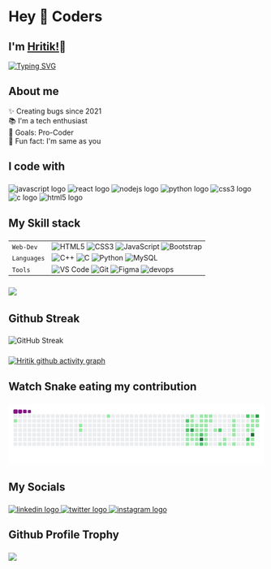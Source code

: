 <h1 align="left">Hey 👋 Coders</h1>

## I'm [Hritik!](https://google.com)👋
[![Typing SVG](https://readme-typing-svg.herokuapp.com?size=25&color=1A9AF7&lines=I'm+Full+Stack+Web+Developer;and+Competitive+Coder)](https://git.io/typing-svg)

## About me
<p align="left">✨ Creating bugs since  2021<br>📚 I'm a tech enthusiast<br>🎯 Goals: Pro-Coder<br>🎲 Fun fact: I'm same as you</p>

###

<h2 align="left">I code with</h2>

###

<div align="left">
  <img src="https://cdn.jsdelivr.net/gh/devicons/devicon/icons/javascript/javascript-original.svg" height="40" width="52" alt="javascript logo"  />
  <img src="https://cdn.jsdelivr.net/gh/devicons/devicon/icons/react/react-original.svg" height="40" width="52" alt="react logo"  />
  <img src="https://cdn.jsdelivr.net/gh/devicons/devicon/icons/nodejs/nodejs-original.svg" height="40" width="52" alt="nodejs logo"  />
  <img src="https://cdn.jsdelivr.net/gh/devicons/devicon/icons/python/python-original.svg" height="40" width="52" alt="python logo"  />
  <img src="https://cdn.jsdelivr.net/gh/devicons/devicon/icons/css3/css3-original.svg" height="40" width="52" alt="css3 logo"  />
  <img src="https://cdn.jsdelivr.net/gh/devicons/devicon/icons/c/c-original.svg" height="40" width="52" alt="c logo"  />
  <img src="https://cdn.jsdelivr.net/gh/devicons/devicon/icons/html5/html5-original.svg" height="40" width="52" alt="html5 logo"  />
</div>

###  

<h2 align="left">My Skill stack</h2>

### 

|               |           |
|       ---     |    ---    |
| `Web-Dev`     | ![HTML5](https://img.shields.io/badge/-HTML5-CC2400?style=for-the-badge&logo=html5&logoColor=white) ![CSS3](https://img.shields.io/badge/-CSS3-E24800?style=for-the-badge&logo=css3) ![JavaScript](https://img.shields.io/badge/-JavaScript-FE7601?style=for-the-badge&logo=javascript) ![Bootstrap](https://img.shields.io/badge/bootstrap-FE9A00?style=for-the-badge&logo=bootstrap&logoColor=white)|
| `Languages`   | ![C++](https://img.shields.io/badge/-C++-034D9A?style=for-the-badge&logo=c%2B%2B) ![C](https://img.shields.io/badge/-C-034D9A?style=for-the-badge&logo=c%2B%2B) ![Python](https://img.shields.io/badge/-Python-1F65AC?style=for-the-badge&logo=Python&logoColor=white) ![MySQL](https://img.shields.io/badge/-MySQL-307BBD?style=for-the-badge&logo=mysql&logoColor=white)|
| `Tools`       | ![VS Code](https://img.shields.io/badge/Visual_Studio_Code-5D1A60?style=for-the-badge&logo=visual%20studio%20code&logoColor=white) ![Git](https://img.shields.io/badge/Git-682181?style=for-the-badge&logo=git&logoColor=white) ![Figma](https://img.shields.io/badge/figma-%23F24E1E.svg?style=for-the-badge&logo=figma&logoColor=white) ![devops](https://img.shields.io/badge/-devops-034D9A?style=for-the-badge&logo=devops%2B%2B)|


###

<IMG SRC="https://github-readme-stats.vercel.app/api/top-langs/?username=hrongit&theme=blue-green&&layout=compact">

###  

<h2 align="left">Github Streak</h2>

###   
  
![GitHub Streak](https://github-readme-streak-stats.herokuapp.com/?user=hrongit&theme=gruvbox&background=1A0505FB(https://git.io/streak-stats)) 

###

[![Hritik github activity graph](https://activity-graph.herokuapp.com/graph?username=hrongit&theme=react-dark)](https://github.com/hrongit)

###

  
###  

<h2 align="left">Watch Snake eating my contribution</h2>

###   
  
  
![snake gif](https://github.com/hrongit/hrongit/blob/output/github-contribution-grid-snake.gif)


###  

<h2 align="left">My Socials</h2>

###  
  

<div align="left">
  <a href="https://www.linkedin.com/in/hritik-raj-bngr1a/" target="_blank">
    <img src="https://raw.githubusercontent.com/maurodesouza/profile-readme-generator/master/src/assets/icons/social/linkedin/default.svg" width="52" height="40" alt="linkedin logo"  />
  </a>
  <a href="https://twitter.com/heyhritik_?t=lWBRTB2Lti2y2pZoTfMpww&s=09" target="_blank">
    <img src="https://raw.githubusercontent.com/maurodesouza/profile-readme-generator/master/src/assets/icons/social/twitter/default.svg" width="52" height="40" alt="twitter logo"  />
  </a>
  <a href="https://instagram.com/hey.hritik?igshid=YmMyMTA2M2Y=" target="_blank">
    <img src="https://raw.githubusercontent.com/maurodesouza/profile-readme-generator/master/src/assets/icons/social/instagram/default.svg" width="52" height="40" alt="instagram logo"  />
  </a>
</div>

###

<h2>Github Profile Trophy</h2>
  
###  
<a href="https://github.com/ryo-ma/github-profile-trophy">
  <img height="180" src="https://github-profile-trophy.vercel.app/?username=hrongit&column=8&theme=algolia&no-frame=true"/>
</a>

